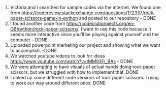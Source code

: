 1.	Victoria and I searched for sample codes via the internet. We found one from https://codereview.stackexchange.com/questions/172337/rock-paper-scissors-game-in-python and posted to our repository - DONE
2.	I found another code from https://codeclubprojects.org/en-GB/python/rock-paper-scissors/. I want to use this code because it seems more interactive since you’ll be playing against yourself and the computer - DONE
3. Uploaded powerpoint marketing our project and showing what we want to accomplish. -DONE
4. We watched youtube videos to look for ideas  https://www.youtube.com/watch?v=tMM93Fi_BAs - DONE 
5. We were attempting to have visuals of actual hands doing rock paper scissors, but we struggled with how to implement that. DONE
6. Looked up some different code versions of rock paper scissors. Trying to work our way around different ones. DONE

